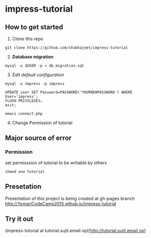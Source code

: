 # impress-tutorial
## How to get started

1. Clone this repo
```
git clone https://github.com/shubhajeet/impress-tutorial
```

2. **Database migration**
```
mysql -u $USER -p < db_migration.sql
```

3. *Edit default configuration*

```
mysql -u impress -p impress
```
```
UPDATE user SET Password=PASSWORD('YOURNEWPASSWORD') WHERE User='impress';
FLUSH PRIVILEGES;
exit;
```
```
emacs connect.php
```
4. Change Permission of tutorial

## Major source of error

### Permission
set permisssion of tutorial to be writable by others

```
chmod o+w tutorial
```
## Presetation

Presentation of this project is being created at gh-pages branch
http://YomariCodeCamp2015.github.io/impress-tutorial

## Try it out
(impress-tutorial at tutorial.sujit.email.np)[http://tutorial.sujit.email.np]